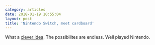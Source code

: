 ```yaml
---
category: articles
date: 2018-01-19 10:55:04
layout: post
title: 'Nintendo Switch, meet cardboard'
---
```


<p>
  What a <a href="https://labo.nintendo.com/">clever idea</a>. The possibilites are endless. Well played Nintendo.
</p>
<div class="placeholder">
  <iframe title="Nintendo Switch, meet cardboard" width="480" height="300" data-src="https://www.youtube.com/embed/P3Bd3HUMkyU" frameborder="0" allow="autoplay; encrypted-media" allowfullscreen></iframe>
<div>
